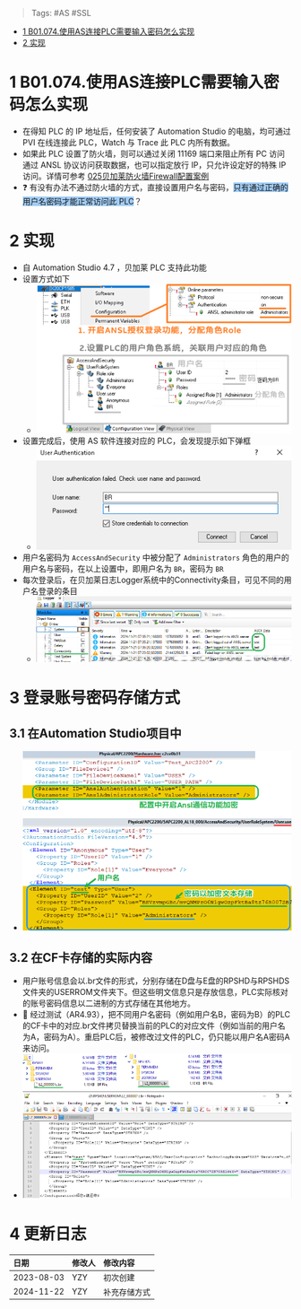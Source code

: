 > Tags: #AS #SSL

- [1 B01.074.使用AS连接PLC需要输入密码怎么实现](#_1-b01074%E4%BD%BF%E7%94%A8as%E8%BF%9E%E6%8E%A5plc%E9%9C%80%E8%A6%81%E8%BE%93%E5%85%A5%E5%AF%86%E7%A0%81%E6%80%8E%E4%B9%88%E5%AE%9E%E7%8E%B0)
- [2 实现](#_2-%E5%AE%9E%E7%8E%B0)

# 1 B01.074.使用AS连接PLC需要输入密码怎么实现

- 在得知 PLC 的 IP 地址后，任何安装了 Automation Studio 的电脑，均可通过 PVI 在线连接此 PLC，Watch 与 Trace 此 PLC 内所有数据。
- 如果此 PLC 设置了防火墙，则可以通过关闭 11169 端口来阻止所有 PC 访问通过 ANSL 协议访问获取数据，也可以指定放行 IP，只允许设定好的特殊 IP 访问。详情可参考 [025贝加莱防火墙Firewall配置案例](../B02_技术_AutomationRuntime/025贝加莱防火墙Firewall配置案例.md)
- ❓ 有没有办法不通过防火墙的方式，直接设置用户名与密码，<span style="background:#A0CCF6">只有通过正确的用户名密码才能正常访问此 PLC</span>？

# 2 实现

- 自 Automation Studio 4.7 ，贝加莱 PLC 支持此功能
- 设置方式如下
    - ![](FILES/074使用AS连接PLC需要输入密码怎么实现/image-20230803124419434.png)
- 设置完成后，使用 AS 软件连接对应的 PLC，会发现提示如下弹框
    - ![](FILES/074使用AS连接PLC需要输入密码怎么实现/image-20230803124607003.png)
- 用户名密码为 `AccessAndSecurity` 中被分配了 `Administrators` 角色的用户的用户名与密码，在以上设置中，即用户名为 `BR`，密码为 `BR`
- 每次登录后，在贝加莱日志Logger系统中的Connectivity条目，可见不同的用户名登录的条目
    - ![](FILES/074使用AS连接PLC需要输入密码怎么实现/image-20241122141435667.png)

# 3 登录账号密码存储方式

## 3.1 在Automation Studio项目中

- ![](FILES/074使用AS连接PLC需要输入密码怎么实现/image-20241122141346717.png)

## 3.2 在CF卡存储的实际内容

- 用户账号信息会以.br文件的形式，分别存储在D盘与E盘的RPSHD与RPSHDS文件夹的USERROM文件夹下。但这些明文信息只是存放信息，PLC实际核对的账号密码信息以二进制的方式存储在其他地方。
- 🔴 经过测试（AR4.93），把不同用户名密码（例如用户名B，密码为B）的PLC的CF卡中的对应.br文件拷贝替换当前的PLC的对应文件（例如当前的用户名为A，密码为A）。重启PLC后，被修改过文件的PLC，仍只能以用户名A密码A来访问。
- ![](FILES/074使用AS连接PLC需要输入密码怎么实现/image-20241122141754908.png)

# 4 更新日志

| 日期         | 修改人 | 修改内容   |
| :--------- | :-- | :----- |
| 2023-08-03 | YZY | 初次创建   |
| 2024-11-22 | YZY | 补充存储方式 |
